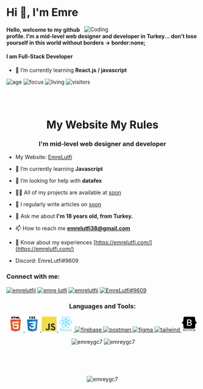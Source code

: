 <h1 align="left">Hi 👋, I'm Emre</h1>  
<img align="right" alt="Coding" width="300" src="https://i.pinimg.com/originals/50/83/e0/5083e0a2a7dcaae07c142e8b87036a27.gif">
<h4 align="left">Hello, welcome to my github profile. I'm a mid-level web designer and developer in Turkey... don't lose
                            yourself in this world without borders -> border:none;</h4>  

 
#### I am Full-Stack Developer
- 🌱 I’m currently learning **React.js / javascript** 

![age](https://img.shields.io/badge/age-18-blue)
![focus](https://img.shields.io/badge/focus-fullstack-brightgreen)
![living](https://img.shields.io/badge/living-turkey-3c9)
![visitors](https://profile-counter.glitch.me/{lutfiEmre}/count.svg)

<br />
<br />

<h1 justify-content="center" align="center">My Website My Rules</h1>
<h3 align="center">I'm mid-level web designer and developer</h3>

- My Website: [EmreLutfi](https://emrelutfi.com/)

- 🌱 I’m currently learning **Javascript**

- 🤝 I’m looking for help with **datafex**

- 👨‍💻 All of my projects are available at [soon](soon)

- 📝 I regularly write articles on [soon](soon)

- 💬 Ask me about **I'm 18 years old, from Turkey.**

- 📫 How to reach me **emrelutfi38@gmail.com**

- 📄 Know about my experiences [https://emrelutfi.com/](https://emrelutfi.com/)

- Discord: EmreLutfi#9609

<h3 align="left">Connect with me:</h3>
<p align="left">
<a href="https://twitter.com/emrelutfii" target="blank"><img align="center" src="https://raw.githubusercontent.com/rahuldkjain/github-profile-readme-generator/master/src/images/icons/Social/twitter.svg" alt="emrelutfii" height="30" width="40" /></a>
<a href="https://www.linkedin.com/in/emre-lutfi-4252a2243/" target="blank"><img align="center" src="https://raw.githubusercontent.com/rahuldkjain/github-profile-readme-generator/master/src/images/icons/Social/linked-in-alt.svg" alt="emre lutfi" height="30" width="40" /></a>
<a href="https://instagram.com/emrelutfii" target="blank"><img align="center" src="https://raw.githubusercontent.com/rahuldkjain/github-profile-readme-generator/master/src/images/icons/Social/instagram.svg" alt="emrelutfii" height="30" width="40" /></a>
<a href="https://discord.gg/EmreLutfi#9609" target="blank"><img align="center" src="https://raw.githubusercontent.com/rahuldkjain/github-profile-readme-generator/master/src/images/icons/Social/discord.svg" alt="EmreLutfi#9609" height="30" width="40" /></a>
</p>
  
<h3 align="center">Languages and Tools:</h3>  
<p align="center"> <a href="https://www.w3.org/html/" target="_blank" rel="noreferrer"> <img src="https://raw.githubusercontent.com/devicons/devicon/master/icons/html5/html5-original-wordmark.svg" alt="html5" width="40" height="40"/> </a> <a href="https://www.w3schools.com/css/" target="_blank" rel="noreferrer"> <img src="https://raw.githubusercontent.com/devicons/devicon/master/icons/css3/css3-original-wordmark.svg" alt="css3" width="40" height="40"/> </a> <a href="https://developer.mozilla.org/en-US/docs/Web/JavaScript" target="_blank" rel="noreferrer"> <img src="https://raw.githubusercontent.com/devicons/devicon/master/icons/javascript/javascript-original.svg" alt="javascript" width="40" height="40"/> </a> <a href="https://reactjs.org/" target="_blank" rel="noreferrer"> <img src="https://raw.githubusercontent.com/devicons/devicon/master/icons/react/react-original-wordmark.svg" alt="react" width="40" height="40"/> </a> <a href="https://firebase.google.com/" target="_blank" rel="noreferrer"> <img src="https://www.vectorlogo.zone/logos/firebase/firebase-icon.svg" alt="firebase" width="40" height="40"/> </a>
<a href="https://postman.com" target="_blank" rel="noreferrer"> <img src="https://www.vectorlogo.zone/logos/getpostman/getpostman-icon.svg" alt="postman" width="40" height="40"/> </a>  <a href="https://www.figma.com/" target="_blank" rel="noreferrer"> <img src="https://www.vectorlogo.zone/logos/figma/figma-icon.svg" alt="figma" width="40" height="40"/> </a><a href="https://tailwindcss.com/" target="_blank" rel="noreferrer"> <img src="https://www.vectorlogo.zone/logos/tailwindcss/tailwindcss-icon.svg" alt="tailwind" width="40" height="40"/> </a> <a href="https://getbootstrap.com" target="_blank" rel="noreferrer"> <img src="https://raw.githubusercontent.com/devicons/devicon/master/icons/bootstrap/bootstrap-plain-wordmark.svg" alt="bootstrap" width="40" height="40"/> </a> </p>  

<p align="center">&nbsp;<img align="center" width="360" src="https://github-readme-stats.vercel.app/api?username=lutfiEmre&show_icons=true&theme=merko&locale=en" alt="emreygc7" />    <img align="center" width="360" src="https://github-readme-streak-stats.herokuapp.com/?user=lutfiEmre&theme=dark" alt="emreygc7" /></p>  
  


<br>
<br>
<br>
<p align="center"><img align="center" src="https://github-readme-stats.vercel.app/api/top-langs?username=lutfiEmre&show_icons=true&theme=dark&locale=en&layout=compact" alt="emreygc7" /></p>  



